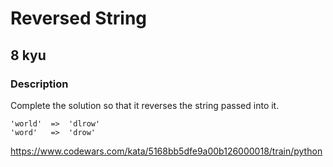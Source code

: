 # Reversed String
## 8 kyu
### Description
Complete the solution so that it reverses the string passed into it.
```commandline
'world'  =>  'dlrow'
'word'   =>  'drow'
```
https://www.codewars.com/kata/5168bb5dfe9a00b126000018/train/python